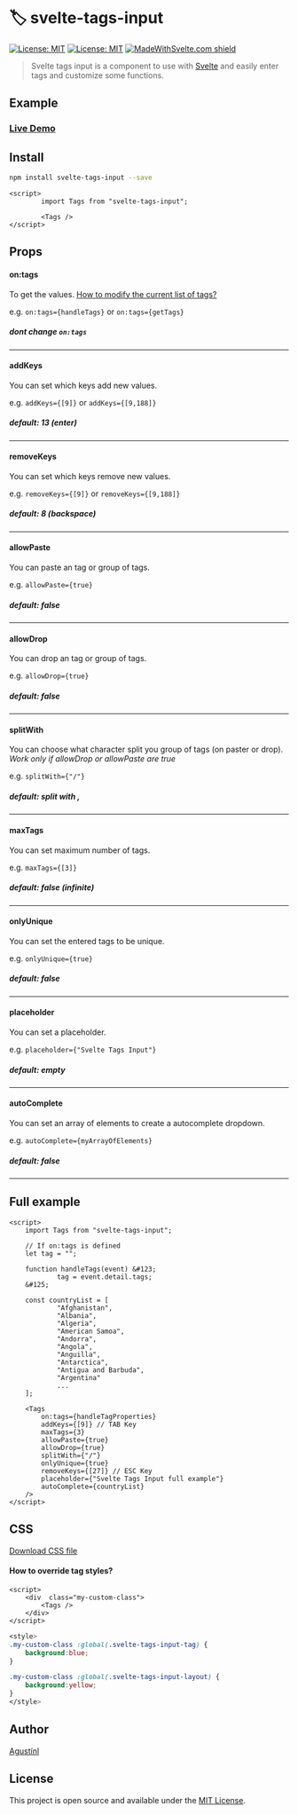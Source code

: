 # 🏷️ svelte-tags-input

[![License: MIT](https://img.shields.io/npm/v/svelte-tags-input.svg)](https://www.npmjs.com/package/svelte-tags-input)
[![License: MIT](https://img.shields.io/badge/License-MIT-blue.svg)](https://opensource.org/licenses/MIT)
[![MadeWithSvelte.com shield](https://madewithsvelte.com/storage/repo-shields/2151-shield.svg)](https://madewithsvelte.com/p/svelte-tags-input/shield-link)

> Svelte tags input is a component to use with [Svelte](https://svelte.dev/) and easily enter tags and customize some functions.

## Example

### [Live Demo](https://svelte-tags-input-example.now.sh/)

## Install

```bash
npm install svelte-tags-input --save
```

```svelte
<script>
		import Tags from "svelte-tags-input";

		<Tags />
</script>
```

## Props

#### on:tags
To get the values. [How to modify the current list of tags?](https://github.com/agustinl/svelte-tags-input/pull/5)

e.g. `on:tags={handleTags}` or `on:tags={getTags}`

##### **dont change `on:tags`**
---

#### addKeys
You can set which keys add new values.

e.g. `addKeys={[9]}` or `addKeys={[9,188]}`

##### **default: 13 (enter)**
---

#### removeKeys
You can set which keys remove new values.

e.g. `removeKeys={[9]}` or `removeKeys={[9,188]}`

##### **default: 8 (backspace)**
---

#### allowPaste
You can paste an tag or group of tags.

e.g. `allowPaste={true}`

##### **default: false**
---

#### allowDrop
You can drop an tag or group of tags.

e.g. `allowDrop={true}`

##### **default: false**
---

#### splitWith
You can choose what character split you group of tags (on paster or drop).
*Work only if allowDrop or allowPaste are true*

e.g. `splitWith={"/"}`

##### **default: split with ,**
---

#### maxTags
You can set maximum number of tags.

e.g. `maxTags={[3]}`

##### **default: false (infinite)**
---

#### onlyUnique
You can set the entered tags to be unique.

e.g. `onlyUnique={true}`

##### **default: false**
---

#### placeholder
You can set a placeholder.

e.g. `placeholder={"Svelte Tags Input"}`

##### **default: empty**
---

#### autoComplete
You can set an array of elements to create a autocomplete dropdown.

e.g. `autoComplete={myArrayOfElements}`

##### **default: false**
---

## Full example

```svelte
<script>
	import Tags from "svelte-tags-input";

	// If on:tags is defined
	let tag = "";

	function handleTags(event) &#123;
			tag = event.detail.tags;
	&#125;

	const countryList = [
			"Afghanistan",
			"Albania",
			"Algeria",
			"American Samoa",
			"Andorra",
			"Angola",
			"Anguilla",
			"Antarctica",
			"Antigua and Barbuda",
			"Argentina"
			...
	];

	<Tags
		on:tags={handleTagProperties}
		addKeys={[9]} // TAB Key
		maxTags={3}
		allowPaste={true}
		allowDrop={true}
		splitWith={"/"}
		onlyUnique={true}
		removeKeys={[27]} // ESC Key
		placeholder={"Svelte Tags Input full example"}
		autoComplete={countryList}
	/>
</script>
```

## CSS

<a href="https://svelte-tags-input-example.now.sh/svelte-tags-input-css.css" download>Download CSS file</a>

#### How to override tag styles?

```svelte
<script> 
	<div  class="my-custom-class"> 
		<Tags /> 
	</div>
</script>

```
```css
<style>
.my-custom-class :global(.svelte-tags-input-tag) {
    background:blue;
}

.my-custom-class :global(.svelte-tags-input-layout) {
    background:yellow;
}
</style>
```

## Author

[Agustínl](https://www.agustinl.dev/)

## License

This project is open source and available under the [MIT License](LICENSE).